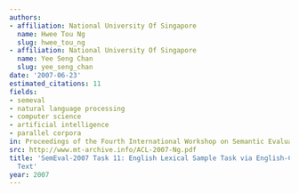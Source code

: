 ```yaml
---
authors:
- affiliation: National University Of Singapore
  name: Hwee Tou Ng
  slug: hwee_tou_ng
- affiliation: National University Of Singapore
  name: Yee Seng Chan
  slug: yee_seng_chan
date: '2007-06-23'
estimated_citations: 11
fields:
- semeval
- natural language processing
- computer science
- artificial intelligence
- parallel corpora
in: Proceedings of the Fourth International Workshop on Semantic Evaluations (SemEval-2007)
src: http://www.mt-archive.info/ACL-2007-Ng.pdf
title: 'SemEval-2007 Task 11: English Lexical Sample Task via English-Chinese Parallel
  Text'
year: 2007
---
```

